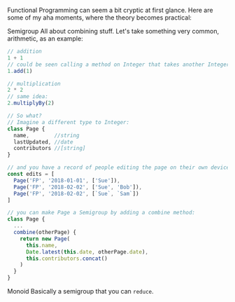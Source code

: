 Functional Programming can seem a bit cryptic at first glance. Here are some of my aha moments, where the theory becomes practical:

Semigroup
All about combining stuff. Let's take something very common, arithmetic, as an example:

```javascript
// addition
1 + 1
// could be seen calling a method on Integer that takes another Integer
1.add(1)

// multiplication
2 * 2
// same idea:
2.multiplyBy(2)

// So what?
// Imagine a different type to Integer:
class Page {
  name,        //string
  lastUpdated, //date
  contributors //[string]
}

// and you have a record of people editing the page on their own devices
const edits = [
  Page('FP', '2018-01-01', ['Sue']),
  Page('FP', '2018-02-02', ['Sue', 'Bob']),
  Page('FP', '2018-02-02', [`Sue`, `Sam`])
]

// you can make Page a Semigroup by adding a combine method:
class Page {
  ...
  combine(otherPage) {
    return new Page(
      this.name,
      Date.latest(this.date, otherPage.date),
      this.contributors.concat()
    )
  }
}
```

Monoid
Basically a semigroup that you can `reduce`. 

```javascript
```
<!--stackedit_data:
eyJoaXN0b3J5IjpbLTE3MTYwOTAzNTQsLTQ1NDUwODYzMl19
-->